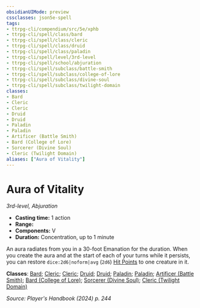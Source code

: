 ```yaml
---
obsidianUIMode: preview
cssclasses: json5e-spell
tags:
- ttrpg-cli/compendium/src/5e/xphb
- ttrpg-cli/spell/class/bard
- ttrpg-cli/spell/class/cleric
- ttrpg-cli/spell/class/druid
- ttrpg-cli/spell/class/paladin
- ttrpg-cli/spell/level/3rd-level
- ttrpg-cli/spell/school/abjuration
- ttrpg-cli/spell/subclass/battle-smith
- ttrpg-cli/spell/subclass/college-of-lore
- ttrpg-cli/spell/subclass/divine-soul
- ttrpg-cli/spell/subclass/twilight-domain
classes:
- Bard
- Cleric
- Cleric
- Druid
- Druid
- Paladin
- Paladin
- Artificer (Battle Smith)
- Bard (College of Lore)
- Sorcerer (Divine Soul)
- Cleric (Twilight Domain)
aliases: ["Aura of Vitality"]
---
```

# Aura of Vitality
*3rd-level, Abjuration*  

- **Casting time:** 1 action
- **Range:** 
- **Components:** V
- **Duration:** Concentration, up to 1 minute

An aura radiates from you in a 30-foot Emanation for the duration. When you create the aura and at the start of each of your turns while it persists, you can restore `dice:2d6|noform|avg` (`2d6`) [Hit Points](3-Compendium/rules/variant-rules/hit-points-xphb.md) to one creature in it.

**Classes**: [Bard](list-spells-classes-bard); [Cleric](list-spells-classes-cleric); [Cleric](list-spells-classes-cleric); [Druid](list-spells-classes-druid); [Druid](list-spells-classes-druid); [Paladin](list-spells-classes-paladin); [Paladin](list-spells-classes-paladin); [Artificer (Battle Smith)](list-spells-classes-artificer-battle-smith-tce); [Bard (College of Lore)](list-spells-classes-bard-xphb-college-of-lore-xphb); [Sorcerer (Divine Soul)](list-spells-classes-sorcerer-xphb-divine-soul-xge); [Cleric (Twilight Domain)](list-spells-classes-cleric-xphb-twilight-domain-tce)

*Source: Player's Handbook (2024) p. 244*